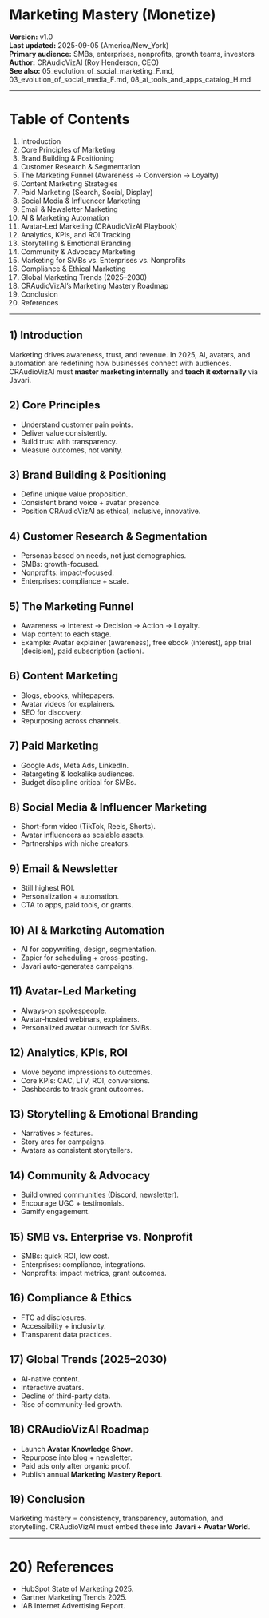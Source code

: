 # Marketing Mastery (Monetize)

**Version:** v1.0  
**Last updated:** 2025-09-05 (America/New_York)  
**Primary audience:** SMBs, enterprises, nonprofits, growth teams, investors  
**Author:** CRAudioVizAI (Roy Henderson, CEO)  
**See also:** 05_evolution_of_social_marketing_F.md, 03_evolution_of_social_media_F.md, 08_ai_tools_and_apps_catalog_H.md

---
# Table of Contents
1. Introduction  
2. Core Principles of Marketing  
3. Brand Building & Positioning  
4. Customer Research & Segmentation  
5. The Marketing Funnel (Awareness → Conversion → Loyalty)  
6. Content Marketing Strategies  
7. Paid Marketing (Search, Social, Display)  
8. Social Media & Influencer Marketing  
9. Email & Newsletter Marketing  
10. AI & Marketing Automation  
11. Avatar-Led Marketing (CRAudioVizAI Playbook)  
12. Analytics, KPIs, and ROI Tracking  
13. Storytelling & Emotional Branding  
14. Community & Advocacy Marketing  
15. Marketing for SMBs vs. Enterprises vs. Nonprofits  
16. Compliance & Ethical Marketing  
17. Global Marketing Trends (2025–2030)  
18. CRAudioVizAI’s Marketing Mastery Roadmap  
19. Conclusion  
20. References  

---
## 1) Introduction
Marketing drives awareness, trust, and revenue. In 2025, AI, avatars, and automation are redefining how businesses connect with audiences. CRAudioVizAI must **master marketing internally** and **teach it externally** via Javari.

## 2) Core Principles
- Understand customer pain points.  
- Deliver value consistently.  
- Build trust with transparency.  
- Measure outcomes, not vanity.

## 3) Brand Building & Positioning
- Define unique value proposition.  
- Consistent brand voice + avatar presence.  
- Position CRAudioVizAI as ethical, inclusive, innovative.

## 4) Customer Research & Segmentation
- Personas based on needs, not just demographics.  
- SMBs: growth-focused.  
- Nonprofits: impact-focused.  
- Enterprises: compliance + scale.

## 5) The Marketing Funnel
- Awareness → Interest → Decision → Action → Loyalty.  
- Map content to each stage.  
- Example: Avatar explainer (awareness), free ebook (interest), app trial (decision), paid subscription (action).

## 6) Content Marketing
- Blogs, ebooks, whitepapers.  
- Avatar videos for explainers.  
- SEO for discovery.  
- Repurposing across channels.

## 7) Paid Marketing
- Google Ads, Meta Ads, LinkedIn.  
- Retargeting & lookalike audiences.  
- Budget discipline critical for SMBs.

## 8) Social Media & Influencer Marketing
- Short-form video (TikTok, Reels, Shorts).  
- Avatar influencers as scalable assets.  
- Partnerships with niche creators.

## 9) Email & Newsletter
- Still highest ROI.  
- Personalization + automation.  
- CTA to apps, paid tools, or grants.

## 10) AI & Marketing Automation
- AI for copywriting, design, segmentation.  
- Zapier for scheduling + cross-posting.  
- Javari auto-generates campaigns.

## 11) Avatar-Led Marketing
- Always-on spokespeople.  
- Avatar-hosted webinars, explainers.  
- Personalized avatar outreach for SMBs.  

## 12) Analytics, KPIs, ROI
- Move beyond impressions to outcomes.  
- Core KPIs: CAC, LTV, ROI, conversions.  
- Dashboards to track grant outcomes.

## 13) Storytelling & Emotional Branding
- Narratives > features.  
- Story arcs for campaigns.  
- Avatars as consistent storytellers.

## 14) Community & Advocacy
- Build owned communities (Discord, newsletter).  
- Encourage UGC + testimonials.  
- Gamify engagement.

## 15) SMB vs. Enterprise vs. Nonprofit
- SMBs: quick ROI, low cost.  
- Enterprises: compliance, integrations.  
- Nonprofits: impact metrics, grant outcomes.

## 16) Compliance & Ethics
- FTC ad disclosures.  
- Accessibility + inclusivity.  
- Transparent data practices.

## 17) Global Trends (2025–2030)
- AI-native content.  
- Interactive avatars.  
- Decline of third-party data.  
- Rise of community-led growth.

## 18) CRAudioVizAI Roadmap
- Launch **Avatar Knowledge Show**.  
- Repurpose into blog + newsletter.  
- Paid ads only after organic proof.  
- Publish annual **Marketing Mastery Report**.

## 19) Conclusion
Marketing mastery = consistency, transparency, automation, and storytelling. CRAudioVizAI must embed these into **Javari + Avatar World**.

---
# 20) References
- HubSpot State of Marketing 2025.  
- Gartner Marketing Trends 2025.  
- IAB Internet Advertising Report.  
